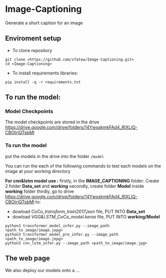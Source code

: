 # Image-Captioning

Generate a short caption for an image

## Enviroment setup
* To clone repository
```
git clone <https://github.com/sfatew/Image-Captioning.git>
cd <Image-Captioning>
```
* To install requirements libraries:
```
pip install -q -r requirements.txt
```
## To run the model:
### Model Checkpoints
The model checkpoints are stored in the drive <https://drive.google.com/drive/folders/14YwsskmkFAd4_RlXLIQ-CBOtrjQTsbMl>

### To run the model

put the models in the drive into the folder `/model`

You can run the each of the following commands to test each models on the image at your working directory

**For cnn&lstm model use :**
firstly, in the **IMAGE_CAPTIONING** folder: Create 2 folder **Data_set** and **working** 
secondly, create folder **Model**  inside **working** folder
thirdly, go to drive <https://drive.google.com/drive/folders/14YwsskmkFAd4_RlXLIQ-CBOtrjQTsbMl> to:
- dowload *CoCo_transform_train2017.json* file, PUT INTO **Data_set**
- dowload *VGG&LSTM_CoCo_model.keras* file, PUT INTO **working/Model**
```
python3 transformer_model_infer.py --image_path <path_to_image/image.jepg>
python3 transformer_model_pre_infer.py --image_path <path_to_image/image.jepg>
python3 cnn_lstm_infer.py --image_path <path_to_image/image.jpg>
```

## The web page
We also deploy our models onto a ...
